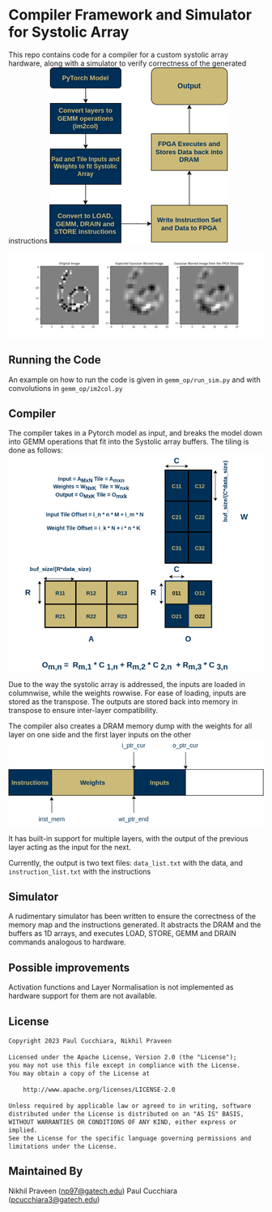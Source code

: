 # Compiler Framework and Simulator for Systolic Array
This repo contains code for a compiler for a custom systolic array hardware, along with a simulator to verify correctness of the generated instructions
![Overview](img/HML_Complier_flowchart.drawio.png)

![Example](img/Figure_1.png)

## Running the Code
An example on how to run the code is given in `gemm_op/run_sim.py` and with convolutions in `gemm_op/im2col.py`

## Compiler
The compiler takes in a Pytorch model as input, and breaks the model down into 
GEMM operations that fit into the Systolic array buffers. The tiling is done as follows:
![Tiling](img/HML_Project_tiling_new.png)

Due to the way the systolic array is addressed, the inputs are loaded in columnwise, while the weights rowwise. For ease of loading, inputs are stored as the transpose. The outputs are stored back into memory in transpose to ensure inter-layer compatibility.

The compiler also creates a DRAM memory dump with the weights for all layer on one side and the first layer inputs on the other 
![DRAM Initialization](img/HML_memory_addressing.drawio.png)

It has built-in support for multiple layers, with the output of the previous layer acting as the input for the next. 

Currently, the output is two text files: `data_list.txt` with the data, and `instruction_list.txt` with the instructions

## Simulator
A rudimentary simulator has been written to ensure the correctness of the memory map and the instructions generated. It abstracts the DRAM and the buffers as 1D arrays, and executes LOAD, STORE, GEMM and DRAIN commands analogous to hardware. 

## Possible improvements
Activation functions and Layer Normalisation is not implemented as hardware support for them are not available.

## License

```
Copyright 2023 Paul Cucchiara, Nikhil Praveen

Licensed under the Apache License, Version 2.0 (the "License");
you may not use this file except in compliance with the License.
You may obtain a copy of the License at

    http://www.apache.org/licenses/LICENSE-2.0

Unless required by applicable law or agreed to in writing, software
distributed under the License is distributed on an "AS IS" BASIS,
WITHOUT WARRANTIES OR CONDITIONS OF ANY KIND, either express or implied.
See the License for the specific language governing permissions and
limitations under the License.
```

## Maintained By
Nikhil Praveen (np97@gatech.edu)
Paul Cucchiara (pcucchiara3@gatech.edu)

